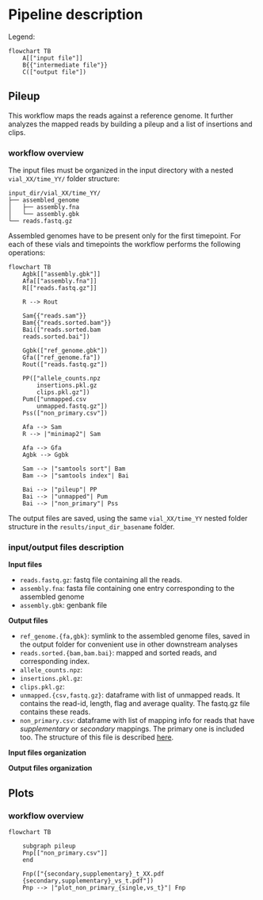 # Pipeline description

Legend:
```mermaid
flowchart TB
    A[["input file"]]
    B{{"intermediate file"}}
    C(["output file"])
```

## Pileup

This workflow maps the reads against a reference genome. It further analyzes the mapped reads by building a pileup and a list of insertions and clips.

### workflow overview

The input files must be organized in the input directory with a nested `vial_XX/time_YY/` folder structure:

```
input_dir/vial_XX/time_YY/
├── assembled_genome
│   ├── assembly.fna
│   └── assembly.gbk
└── reads.fastq.gz
```

Assembled genomes have to be present only for the first timepoint. For each of these vials and timepoints the workflow performs the following operations:

```mermaid
flowchart TB
    Agbk[["assembly.gbk"]]
    Afa[["assembly.fna"]]
    R[["reads.fastq.gz"]]
    
    R --> Rout

    Sam{{"reads.sam"}}
    Bam{{"reads.sorted.bam"}}
    Bai(["reads.sorted.bam
    reads.sorted.bai"])

    Ggbk(["ref_genome.gbk"])
    Gfa(["ref_genome.fa"])
    Rout(["reads.fastq.gz"])

    PP(["allele_counts.npz
        insertions.pkl.gz
        clips.pkl.gz"])
    Pum(["unmapped.csv
        unmapped.fastq.gz"])
    Pss(["non_primary.csv"])

    Afa --> Sam
    R --> |"minimap2"| Sam

    Afa --> Gfa
    Agbk --> Ggbk

    Sam --> |"samtools sort"| Bam
    Bam --> |"samtools index"| Bai

    Bai --> |"pileup"| PP
    Bai --> |"unmapped"| Pum
    Bai --> |"non_primary"| Pss
```

The output files are saved, using the same `vial_XX/time_YY` nested folder structure in the `results/input_dir_basename` folder.

### input/output files description

**Input files**
- `reads.fastq.gz`: fastq file containing all the reads.
- `assembly.fna`: fasta file containing one entry corresponding to the assembled genome
- `assembly.gbk`: genbank file 

**Output files**
- `ref_genome.{fa,gbk}`: symlink to the assembled genome files, saved in the output folder for convenient use in other downstream analyses
- `reads.sorted.{bam,bam.bai}`: mapped and sorted reads, and corresponding index.
- `allele_counts.npz`:
- `insertions.pkl.gz`:
- `clips.pkl.gz`:
- `unmapped.{csv,fastq.gz}`: dataframe with list of unmapped reads. It contains the read-id, length, flag and average quality. The fastq.gz file contains these reads.
- `non_primary.csv`: dataframe with list of mapping info for reads that have *supplementary* or *secondary* mappings. The primary one is included too. The structure of this file is described [here](read_mapping.md).


**Input files organization**

**Output files organization**


## Plots

### workflow overview

```mermaid
flowchart TB

    subgraph pileup
    Pnp[["non_primary.csv"]]
    end

    Fnp(["{secondary,supplementary}_t_XX.pdf
    {secondary,supplementary}_vs_t.pdf"])
    Pnp --> |"plot_non_primary_{single,vs_t}"| Fnp 


```